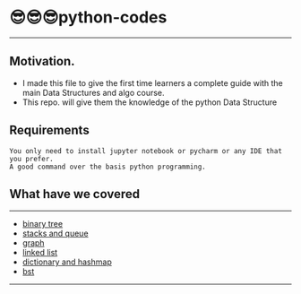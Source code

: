 # 😎😎😎python-codes
---
## Motivation.
- I made this file to give the first time learners a complete guide with the main Data Structures and algo course.
- This repo. will give them the knowledge of the python Data Structure

## Requirements
    You only need to install jupyter notebook or pycharm or any IDE that you prefer.
    A good command over the basis python programming.

## What have we covered 
---
- [binary tree](binary%20tree.ipynb)
- [stacks and queue](stacks%20and%20queue.ipynb)
- [graph](graph.ipynb)
- [linked list](linked%20list.ipynb)
- [dictionary and hashmap](dictionary%20and%20hashmap.ipynb)
- [bst](bst%20new.ipynb)

---
